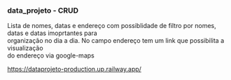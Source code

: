 ### data_projeto - CRUD

Lista de nomes, datas e endereço com possiblidade de filtro por nomes, datas e datas imoprtantes para</br>
organização no dia a dia. No campo endereço tem um link que possibilita a visualização </br>
do endereço via google-maps

https://dataprojeto-production.up.railway.app/


